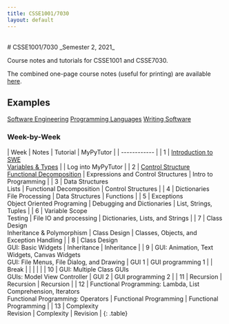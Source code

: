 ```yaml
---
title: CSSE1001/7030
layout: default
---
```

<br/>
# CSSE1001/7030
_Semester 2, 2021_

Course notes and tutorials for CSSE1001 and CSSE7030.

The combined one-page course notes (useful for printing) are available [here](/notes/all).

## Examples
[Software Engineering](/notes/software-engineering)
[Programming Languages](/notes/programming-languages)
[Writing Software](/notes/writing-software)

### Week-by-Week

| Week | Notes | Tutorial | MyPyTutor |
| ------------ |
| 1 | [Introduction to SWE](/notes/software-engineering)<br/>[Variables & Types](/notes/variables-types) | | Log into MyPyTutor |
| 2 | [Control Structure](/notes/control-structures)<br/>[Functional Decomposition](/notes/functional-decomp) | Expressions and Control Structures | Intro to Programming |
| 3 | Data Structures<br/>Lists | Functional Decomposition | Control Structures |
| 4 | Dictionaries<br/>File Processing | Data Structures | Functions |
| 5 | Exceptions<br/>Object Oriented Programing | Debugging and Dictionaries | List, Strings, Tuples |
| 6 | Variable Scope<br/>Testing | File IO and processing | Dictionaries, Lists, and Strings |
| 7 | Class Design<br/>Inheritance & Polymorphism | Class Design | Classes, Objects, and Exception Handling |
| 8 | Class Design<br/>GUI: Basic Widgets | Inheritance | Inheritance |
| 9 | GUI: Animation, Text Widgets, Canvas Widgets<br/>GUI: File Menus, File Dialog, and Drawing | GUI 1 | GUI programming 1 |
| Break | | | | |
| 10 | GUI: Multiple Class GUIs<br/>GUIs: Model View Controller | GUI 2 | GUI programming 2 |
| 11 | Recursion | Recursion | Recursion |
| 12 | Functional Programming: Lambda, List Comprehension, Iterators<br/>Functional Programming: Operators | Functional Programming | Functional Programming |
| 13 | Complexity<br/>Revision | Complexity | Revision |
{: .table}
